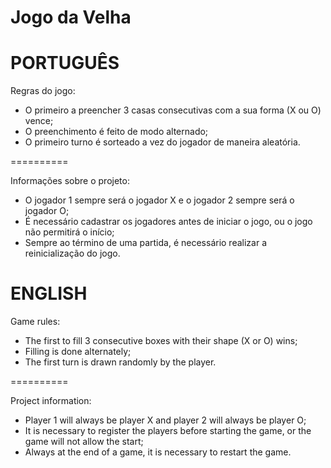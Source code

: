 # Jogo da Velha

# PORTUGUÊS

Regras do jogo:
 - O primeiro a preencher 3 casas consecutivas com a sua forma (X ou O) vence;
 - O preenchimento é feito de modo alternado;
 - O primeiro turno é sorteado a vez do jogador de maneira aleatória.
 
  ==========
  
Informações sobre o projeto:
 - O jogador 1 sempre será o jogador X e o jogador 2 sempre será o jogador O;
 - É necessário cadastrar os jogadores antes de iniciar o jogo, ou o jogo não permitirá o início;
 - Sempre ao término de uma partida, é necessário realizar a reinicialização do jogo.
 
 # ENGLISH
 
Game rules:
   - The first to fill 3 consecutive boxes with their shape (X or O) wins;
   - Filling is done alternately;
   - The first turn is drawn randomly by the player.
 
  ==========
  
Project information:
   - Player 1 will always be player X and player 2 will always be player O;
   - It is necessary to register the players before starting the game, or the game will not allow the start;
   - Always at the end of a game, it is necessary to restart the game.
